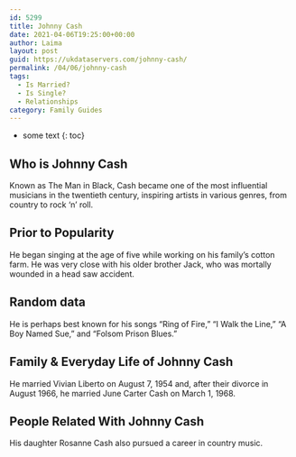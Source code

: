 ```yaml
---
id: 5299
title: Johnny Cash
date: 2021-04-06T19:25:00+00:00
author: Laima
layout: post
guid: https://ukdataservers.com/johnny-cash/
permalink: /04/06/johnny-cash
tags:
  - Is Married?
  - Is Single?
  - Relationships
category: Family Guides
---
```


* some text
{: toc}


## Who is Johnny Cash
                  
                  
                  
Known as The Man in Black, Cash became one of the most influential musicians in the twentieth century, inspiring artists in various genres, from country to rock &#8216;n&#8217; roll.
                  
              
            
              
            
                
                
                
## Prior to Popularity
                  
                  
                  
He began singing at the age of five while working on his family&#8217;s cotton farm. He was very close with his older brother Jack, who was mortally wounded in a head saw accident.
                  
              
            
              
            
                
                
                
## Random data
                  
                  
                  
He is perhaps best known for his songs &#8220;Ring of Fire,&#8221; &#8220;I Walk the Line,&#8221; &#8220;A Boy Named Sue,&#8221; and &#8220;Folsom Prison Blues.&#8221;
                  
              
            
              
            
                
                
                
## Family & Everyday Life of Johnny Cash
                  
                  
                  
He married Vivian Liberto on August 7, 1954 and, after their divorce in August 1966, he married June Carter Cash on March 1, 1968.
                  
              
            
              
            
                
                
                
## People Related With Johnny Cash
                  
                  
                  
His daughter Rosanne Cash also pursued a career in country music.
                  
              
            
              
            
                
              
            
              
              
            
            
              
            
          
          
          